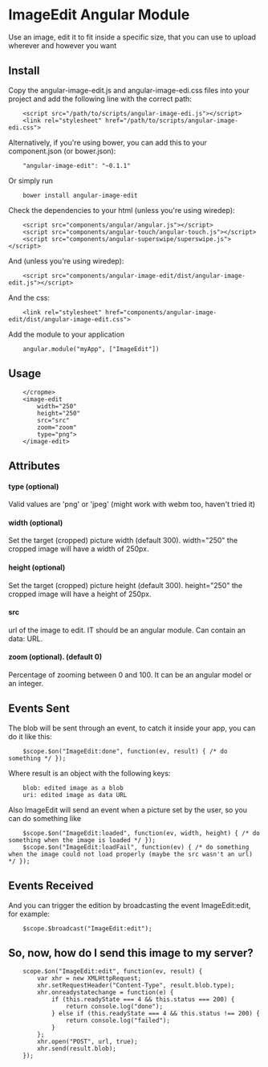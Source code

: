 ImageEdit Angular Module
========================

Use an image, edit it to fit inside a specific size, that you can use to upload wherever and however you want

Install
-------

Copy the angular-image-edit.js and angular-image-edi.css files into your project and add the following line with the correct path:

		<script src="/path/to/scripts/angular-image-edi.js"></script>
		<link rel="stylesheet" href="/path/to/scripts/angular-image-edi.css">


Alternatively, if you're using bower, you can add this to your component.json (or bower.json):

		"angular-image-edit": "~0.1.1"

Or simply run

		bower install angular-image-edit

Check the dependencies to your html (unless you're using wiredep):

		<script src="components/angular/angular.js"></script>
		<script src="components/angular-touch/angular-touch.js"></script>
		<script src="components/angular-superswipe/superswipe.js"></script>

And (unless you're using wiredep):

		<script src="components/angular-image-edit/dist/angular-image-edit.js"></script>

And the css:

		<link rel="stylesheet" href="components/angular-image-edit/dist/angular-image-edit.css">

Add the module to your application

		angular.module("myApp", ["ImageEdit"])


Usage
-----

		</cropme>
        <image-edit
            width="250"
            height="250"
            src="src"
            zoom="zoom"
            type="png">
        </image-edit>
Attributes
----------


#### type (optional)
Valid values are 'png' or 'jpeg' (might work with webm too, haven't tried it)
#### width (optional)
Set the target (cropped) picture width (default 300).
		width="250"
the cropped image will have a width of 250px.
#### height (optional)
Set the target (cropped) picture height (default 300).
		height="250"
the cropped image will have a height of 250px.

#### src
url of the image to edit. IT should be an angular module.
Can contain an data: URL.

#### zoom (optional). (default 0)
Percentage of zooming between 0 and 100.
It can be an angular model or an integer.

Events Sent
----------

The blob will be sent through an event, to catch it inside your app, you can do it like this:

		$scope.$on("ImageEdit:done", function(ev, result) { /* do something */ });

Where result is an object with the following keys:

		blob: edited image as a blob
		uri: edited image as data URL

Also ImageEdit will send an event when a picture set by the user, so you can do something like

		$scope.$on("ImageEdit:loaded", function(ev, width, height) { /* do something when the image is loaded */ });
		$scope.$on("ImageEdit:loadFail", function(ev) { /* do something when the image could not load properly (maybe the src wasn't an url) */ });

Events Received
---------------

And you can trigger the edition  by broadcasting the event ImageEdit:edit, for example:

		$scope.$broadcast("ImageEdit:edit");

So, now, how do I send this image to my server?
-----------------------------------------------

		scope.$on("ImageEdit:edit", function(ev, result) {
			var xhr = new XMLHttpRequest;
			xhr.setRequestHeader("Content-Type", result.blob.type);
			xhr.onreadystatechange = function(e) {
				if (this.readyState === 4 && this.status === 200) {
					return console.log("done");
				} else if (this.readyState === 4 && this.status !== 200) {
					return console.log("failed");
				}
			};
			xhr.open("POST", url, true);
			xhr.send(result.blob);
		});
